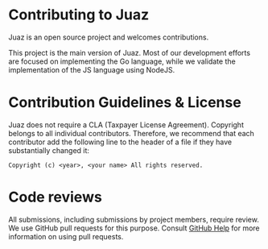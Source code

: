 # Contributing to Juaz

Juaz is an open source project and welcomes contributions.

This project is the main version of Juaz. Most of our development efforts are focused on implementing the Go language, while we validate the implementation of the JS language using NodeJS.

# Contribution Guidelines & License

Juaz does not require a CLA (Taxpayer License Agreement). Copyright belongs to all individual contributors. Therefore, we recommend that each contributor add the following line to the header of a file if they have substantially changed it:

```
Copyright (c) <year>, <your name> All rights reserved.
```

# Code reviews

All submissions, including submissions by project members, require review. We use GitHub pull requests for this purpose. Consult [GitHub Help](https://docs.github.com/pt/pull-requests/collaborating-with-pull-requests/proposing-changes-to-your-work-with-pull-requests/about-pull-requests) for more information on using pull requests.
